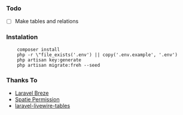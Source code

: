 ### Todo

-   [ ] Make tables and relations

### Instalation

```
    composer install
    php -r \"file_exists('.env') || copy('.env.example', '.env')
    php artisan key:generate
    php artisan migrate:freh --seed
```

### Thanks To

-   [Laravel Breze](https://laravel.com/docs/8.x/starter-kits)
-   [Spatie Permission](https://spatie.be/docs/laravel-permission/v4/introduction)
-   [laravel-livewire-tables](https://github.com/rappasoft/laravel-livewire-tables)
